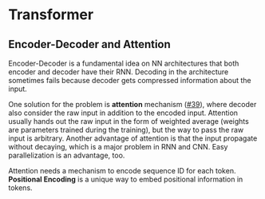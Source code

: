 Transformer
===============

## Encoder-Decoder and Attention
Encoder-Decoder is a fundamental idea on NN architectures that both encoder and decoder have their RNN. Decoding in the architecture sometimes fails because decoder gets compressed information about the input.

One solution for the problem is **attention** mechanism ([#39](https://github.com/tarohi24/literature/issues/39)), where decoder also consider the raw input in addition to the encoded input. Attention usually hands out the raw input in the form of weighted average (weights are parameters trained during the training), but the way to pass the raw input is arbitrary. Another advantage of attention is that the input propagate without decaying, which is a major problem in RNN and CNN. Easy parallelization is an advantage, too.

Attention needs a mechanism to encode sequence ID for each token. **Positional Encoding** is a unique way to embed positional information in tokens.
